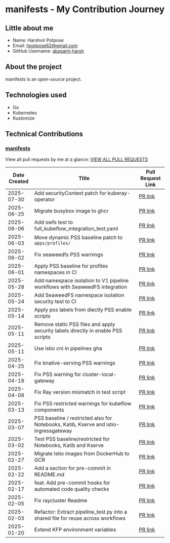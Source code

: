 
# manifests - My Contribution Journey

## Little about me

- Name: Harshvir Potpose
- Email: <hpotpose62@gmail.com>
- GitHub Username: [akagami-harsh](https://github.com/akagami-harsh)

## About the project

manifests is an open-source project. 

## Technologies used

- Go
- Kubernetes
- Kustomize

## Technical Contributions

### [manifests](https://github.com/kubeflow/manifests)

View all pull requests by me at a glance: [VIEW ALL PULL REQUESTS](https://github.com/kubeflow/manifests/pulls?q=is%3Apr+author%3Aakagami-harsh+is%3Aclosed)


| Date Created | Title | Pull Request Link |
| ------------ | ----- | ----------------- |
| 2025-07-30 | Add securityContext patch for kuberay-operator | [PR link](https://github.com/kubeflow/manifests/pull/3200) |
| 2025-06-25 | Migrate busybox image to ghcr | [PR link](https://github.com/kubeflow/manifests/pull/3174) |
| 2025-06-06 | Add swfs test to full_kubeflow_integration_test.yaml | [PR link](https://github.com/kubeflow/manifests/pull/3160) |
| 2025-06-03 | Move dynamic PSS baseline patch to `apps/profiles/` | [PR link](https://github.com/kubeflow/manifests/pull/3157) |
| 2025-06-02 | Fix seaweedfs PSS warnings | [PR link](https://github.com/kubeflow/manifests/pull/3152) |
| 2025-06-01 | Apply PSS baseline for profiles namespaces in CI | [PR link](https://github.com/kubeflow/manifests/pull/3150) |
| 2025-05-28 | Add namespace isolation to V1 pipeline workflows with SeaweedFS integration | [PR link](https://github.com/kubeflow/manifests/pull/3145) |
| 2025-05-24 |  Add SeaweedFS namespace isolation security test to CI | [PR link](https://github.com/kubeflow/manifests/pull/3141) |
| 2025-05-14 | Apply pss labels from diectly PSS enable scripts | [PR link](https://github.com/kubeflow/manifests/pull/3132) |
| 2025-05-11 | Remove static PSS files and apply security labels directly in enable PSS scripts | [PR link](https://github.com/kubeflow/manifests/pull/3130) |
| 2025-05-11 | Use istio cni in pipelines gha | [PR link](https://github.com/kubeflow/manifests/pull/3128) |
| 2025-04-25 | Fix knative-serving PSS warnings | [PR link](https://github.com/kubeflow/manifests/pull/3118) |
| 2025-04-19 | Fix PSS warning for cluster-local-gateway | [PR link](https://github.com/kubeflow/manifests/pull/3108) |
| 2025-04-08 | Fix Ray version mismatch in test script | [PR link](https://github.com/kubeflow/manifests/pull/3090) |
| 2025-03-13 | Fix PSS restricted warnings for kubeflow components | [PR link](https://github.com/kubeflow/manifests/pull/3050) |
| 2025-03-07 | PSS baseline / restricted also for Notebooks, Katib, Kserve and istio-ingressgateway | [PR link](https://github.com/kubeflow/manifests/pull/3042) |
| 2025-03-02 | Test PSS baseline/restricted for Notebooks, Katib and Kserve | [PR link](https://github.com/kubeflow/manifests/pull/3026) |
| 2025-02-27 | Migrate Istio images from DockerHub to GCR | [PR link](https://github.com/kubeflow/manifests/pull/3022) |
| 2025-02-22 | Add a section for pre-commit in README.md | [PR link](https://github.com/kubeflow/manifests/pull/3009) |
| 2025-02-17 | feat: Add pre-commit hooks for automated code quality checks | [PR link](https://github.com/kubeflow/manifests/pull/3001) |
| 2025-02-05 | Fix raycluster Readme | [PR link](https://github.com/kubeflow/manifests/pull/2976) |
| 2025-02-03 | Refactor: Extract pipeline_test.py into a shared file for reuse across workflows | [PR link](https://github.com/kubeflow/manifests/pull/2972) |
| 2025-01-20 | Extend KFP environment variables | [PR link](https://github.com/kubeflow/manifests/pull/2959) |
